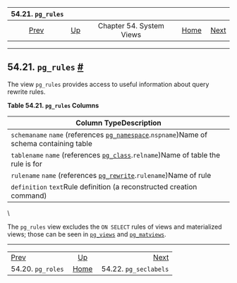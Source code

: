 <!--?xml version="1.0" encoding="UTF-8" standalone="no"?-->

|               54.21. `pg_rules`               |                                             |                          |                                                       |                                                       |
| :-------------------------------------------: | :------------------------------------------ | :----------------------: | ----------------------------------------------------: | ----------------------------------------------------: |
| [Prev](view-pg-roles.html "54.20. pg_roles")  | [Up](views.html "Chapter 54. System Views") | Chapter 54. System Views | [Home](index.html "PostgreSQL 17devel Documentation") |  [Next](view-pg-seclabels.html "54.22. pg_seclabels") |

***

## 54.21. `pg_rules` [#](#VIEW-PG-RULES)



The view `pg_rules` provides access to useful information about query rewrite rules.

**Table 54.21. `pg_rules` Columns**

| Column TypeDescription                                                                                                                      |
| ------------------------------------------------------------------------------------------------------------------------------------------- |
| `schemaname` `name` (references [`pg_namespace`](catalog-pg-namespace.html "53.32. pg_namespace").`nspname`)Name of schema containing table |
| `tablename` `name` (references [`pg_class`](catalog-pg-class.html "53.11. pg_class").`relname`)Name of table the rule is for                |
| `rulename` `name` (references [`pg_rewrite`](catalog-pg-rewrite.html "53.45. pg_rewrite").`rulename`)Name of rule                           |
| `definition` `text`Rule definition (a reconstructed creation command)                                                                       |

\


The `pg_rules` view excludes the `ON SELECT` rules of views and materialized views; those can be seen in [`pg_views`](view-pg-views.html "54.35. pg_views") and [`pg_matviews`](view-pg-matviews.html "54.13. pg_matviews").

***

|                                               |                                                       |                                                       |
| :-------------------------------------------- | :---------------------------------------------------: | ----------------------------------------------------: |
| [Prev](view-pg-roles.html "54.20. pg_roles")  |      [Up](views.html "Chapter 54. System Views")      |  [Next](view-pg-seclabels.html "54.22. pg_seclabels") |
| 54.20. `pg_roles`                             | [Home](index.html "PostgreSQL 17devel Documentation") |                                 54.22. `pg_seclabels` |

